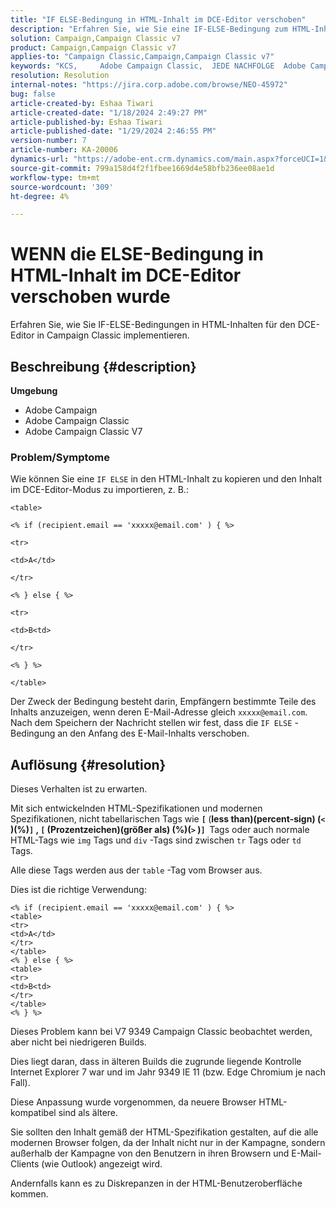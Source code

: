 ```yaml
---
title: "IF ELSE-Bedingung in HTML-Inhalt im DCE-Editor verschoben"
description: "Erfahren Sie, wie Sie eine IF-ELSE-Bedingung zum HTML-Inhalt hinzufügen und den Inhalt im DCE-Editor-Modus importieren."
solution: Campaign,Campaign Classic v7
product: Campaign,Campaign Classic v7
applies-to: "Campaign Classic,Campaign,Campaign Classic v7"
keywords: "KCS, ​ ​ ​ ​ Adobe Campaign Classic, ​ JEDE NACHFOLGE ​ Adobe Campaign, WENN ELSE, HTML, DCE-Editor, Fehlerbehebung, V7 9349"
resolution: Resolution
internal-notes: "https://jira.corp.adobe.com/browse/NEO-45972"
bug: false
article-created-by: Eshaa Tiwari
article-created-date: "1/18/2024 2:49:27 PM"
article-published-by: Eshaa Tiwari
article-published-date: "1/29/2024 2:46:55 PM"
version-number: 7
article-number: KA-20006
dynamics-url: "https://adobe-ent.crm.dynamics.com/main.aspx?forceUCI=1&pagetype=entityrecord&etn=knowledgearticle&id=81d16bc2-10b6-ee11-a569-6045bd006b3d"
source-git-commit: 799a158d4f2f1fbee1669d4e58bfb236ee08ae1d
workflow-type: tm+mt
source-wordcount: '309'
ht-degree: 4%

---
```


# WENN die ELSE-Bedingung in HTML-Inhalt im DCE-Editor verschoben wurde


Erfahren Sie, wie Sie IF-ELSE-Bedingungen in HTML-Inhalten für den DCE-Editor in Campaign Classic implementieren.

## Beschreibung {#description}


<b>Umgebung</b>

- Adobe Campaign
- Adobe Campaign Classic
- Adobe Campaign Classic V7


### <b>Problem/Symptome</b>

Wie können Sie eine `IF ELSE` in den HTML-Inhalt zu kopieren und den Inhalt im DCE-Editor-Modus zu importieren, z. B.:


```
<table>

<% if (recipient.email == 'xxxxx@email.com' ) { %>

<tr>

<td>A</td>

</tr>

<% } else { %>

<tr>

<td>B<td>

</tr>

<% } %>

</table>
```


Der Zweck der Bedingung besteht darin, Empfängern bestimmte Teile des Inhalts anzuzeigen, wenn deren E-Mail-Adresse gleich `xxxxx@email.com`. Nach dem Speichern der Nachricht stellen wir fest, dass die `IF ELSE` -Bedingung an den Anfang des E-Mail-Inhalts verschoben.


## Auflösung {#resolution}


Dieses Verhalten ist zu erwarten.

Mit sich entwickelnden HTML-Spezifikationen und modernen Spezifikationen, nicht tabellarischen Tags wie <b>`[` </b>(<b>less than)(percent-sign) (`<` )(%)`]` , `[` (Prozentzeichen)(größer als) (%)(`>` )`]`  </b>Tags oder auch normale HTML-Tags wie `img` Tags und `div` -Tags sind zwischen `tr` Tags oder `td` Tags.

Alle diese Tags werden aus der `table` -Tag vom Browser aus.

Dies ist die richtige Verwendung:


```
<% if (recipient.email == 'xxxxx@email.com' ) { %>
<table>
<tr>
<td>A</td>
</tr>
</table>
<% } else { %>
<table>
<tr>
<td>B<td>
</tr>
</table>
<% } %>
```


Dieses Problem kann bei V7 9349 Campaign Classic beobachtet werden, aber nicht bei niedrigeren Builds.

Dies liegt daran, dass in älteren Builds die zugrunde liegende Kontrolle Internet Explorer 7 war und im Jahr 9349 IE 11 (bzw. Edge Chromium je nach Fall).

Diese Anpassung wurde vorgenommen, da neuere Browser HTML-kompatibel sind als ältere.

Sie sollten den Inhalt gemäß der HTML-Spezifikation gestalten, auf die alle modernen Browser folgen, da der Inhalt nicht nur in der Kampagne, sondern außerhalb der Kampagne von den Benutzern in ihren Browsern und E-Mail-Clients (wie Outlook) angezeigt wird.

Andernfalls kann es zu Diskrepanzen in der HTML-Benutzeroberfläche kommen.
